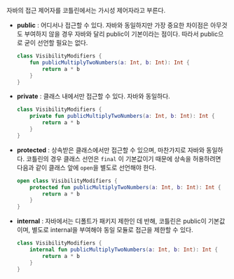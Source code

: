 자바의 접근 제어자를 코틀린에서는 가시성 제어자라고 부른다. 

- **public** : 어디서나 접근할 수 있다. 자바와 동일하지만 가장 중요한 차이점은 아무것도 부여하지 않을 경우 자바와 달리 public이 기본이라는 점이다. 따라서 public으로 굳이 선언할 필요는 없다. 
	```kotlin
	class VisibilityModifiers {
		fun publicMultiplyTwoNumbers(a: Int, b: Int): Int {
			return a * b
		}
	}
	```
- **private** : 클래스 내에서만 접근할 수 있다. 자바와 동일하다.
	```kotlin
	class VisibilityModifiers {
		private fun publicMultiplyTwoNumbers(a: Int, b: Int): Int {
			return a * b
		}
	}
	```
- **protected** : 상속받은 클래스에서만 접근할 수 있으며, 마찬가지로 자바와 동일하다. 코틀린의 경우 클래스 선언은 `final` 이 기본값이기 때문에 상속을 허용하려면 다음과 같이 클래스 앞에 `open`을 별도로 선언해야 한다.
	```kotlin
	open class VisibilityModifiers {
		protected fun publicMultiplyTwoNumbers(a: Int, b: Int): Int {
			return a * b
		}
	}
	```
- **internal** : 자바에서는 디폴트가 패키지 제한인 데 반해, 코틀린은 public이 기본값이며, 별도로 internal을 부여해야 동일 모듈로  접근을 제한할 수 있다. 
	```kotlin
	class VisibilityModifiers {
		internal fun publicMultiplyTwoNumbers(a: Int, b: Int): Int {
			return a * b
		}
	}
	```